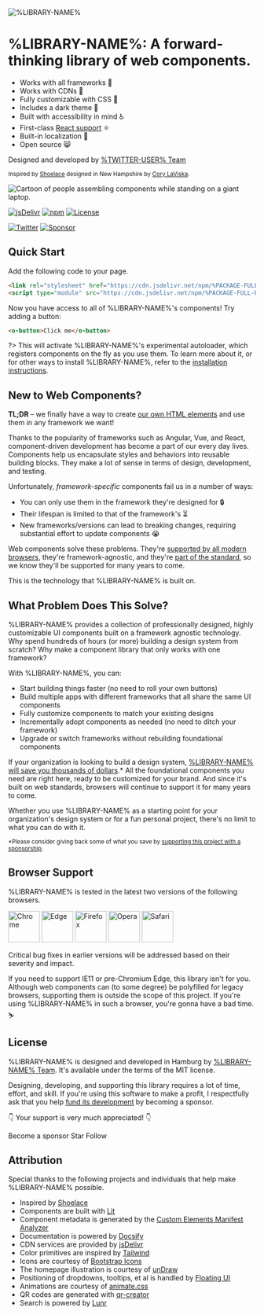 <div class="splash">
<div class="splash-start">
<img class="splash-logo library-logo" src="assets/images/circular-logo-light.svg" alt="%LIBRARY-NAME%">

# <o-visually-hidden>%LIBRARY-NAME%:</o-visually-hidden> A forward-thinking library of web components.

- Works with all frameworks 🧩
- Works with CDNs 🚛
- Fully customizable with CSS 🎨
- Includes a dark theme 🌛
- Built with accessibility in mind ♿️
- First-class [React support](/frameworks/react) ⚛️
- Built-in localization 💬
- Open source 😸

Designed and developed by [%TWITTER-USER% Team](https://twitter.com/%TWITTER-USER%)

<small>Inspired by [Shoelace](https://shoelace.style/) designed in New Hampshire by [Cory LaViska](https://twitter.com/claviska).</small>

</div>
<div class="splash-end">
<img class="splash-image" src="assets/images/undraw-content-team.svg" alt="Cartoon of people assembling components while standing on a giant laptop.">
</div>
</div>

[![jsDelivr](https://data.jsdelivr.com/v1/package/npm/%PACKAGE-FULL-PATH%/badge)](https://www.jsdelivr.com/package/npm/%PACKAGE-FULL-PATH%)
[![npm](https://img.shields.io/npm/dw/%PACKAGE-FULL-PATH%?label=npm&style=flat-square)](https://www.npmjs.com/package/%PACKAGE-FULL-PATH%)
[![License](https://img.shields.io/badge/license-MIT-232323.svg?style=flat-square)](%REPO-URL%/blob/next/LICENSE.md)<br>

<!-- [![Discord](https://img.shields.io/badge/Discord-Join%20the%20chat-5965f2.svg?style=flat-square&logo=discord&logoColor=white)](https://discord.gg/mg8f26C) -->

[![Twitter](https://img.shields.io/badge/Twitter-Follow-00acee.svg?style=flat-square&logo=twitter&logoColor=white)](https://twitter.com/%TWITTER-USER%)
[![Sponsor](https://img.shields.io/badge/GitHub-Code-232323.svg?style=flat-square&logo=github&logoColor=white)](%REPO-URL%)

## Quick Start

Add the following code to your page.

<!-- prettier-ignore -->
```html
<link rel="stylesheet" href="https://cdn.jsdelivr.net/npm/%PACKAGE-FULL-PATH%@%PACKAGE-VERSION%/dist/themes/light.css" />
<script type="module" src="https://cdn.jsdelivr.net/npm/%PACKAGE-FULL-PATH%@%PACKAGE-VERSION%/dist/%PACKAGE-NAME%-autoloader.js"></script>
```

Now you have access to all of %LIBRARY-NAME%'s components! Try adding a button:

```html preview expanded
<o-button>Click me</o-button>
```

?> This will activate %LIBRARY-NAME%'s experimental autoloader, which registers components on the fly as you use them. To learn more about it, or for other ways to install %LIBRARY-NAME%, refer to the [installation instructions](getting-started/installation).

## New to Web Components?

**TL;DR** – we finally have a way to create [our own HTML elements](https://html.spec.whatwg.org/multipage/custom-elements.html) and use them in any framework we want!

Thanks to the popularity of frameworks such as Angular, Vue, and React, component-driven development has become a part of our every day lives. Components help us encapsulate styles and behaviors into reusable building blocks. They make a lot of sense in terms of design, development, and testing.

Unfortunately, _framework-specific_ components fail us in a number of ways:

- You can only use them in the framework they're designed for 🔒
- Their lifespan is limited to that of the framework's ⏳
- New frameworks/versions can lead to breaking changes, requiring substantial effort to update components 😭

Web components solve these problems. They're [supported by all modern browsers](https://caniuse.com/#feat=custom-elementsv1), they're framework-agnostic, and they're [part of the standard](https://developer.mozilla.org/en-US/docs/Web/Web_Components), so we know they'll be supported for many years to come.

This is the technology that %LIBRARY-NAME% is built on.

## What Problem Does This Solve?

%LIBRARY-NAME% provides a collection of professionally designed, highly customizable UI components built on a framework agnostic technology. Why spend hundreds of hours (or more) building a design system from scratch? Why make a component library that only works with one framework?

With %LIBRARY-NAME%, you can:

- Start building things faster (no need to roll your own buttons)
- Build multiple apps with different frameworks that all share the same UI components
- Fully customize components to match your existing designs
- Incrementally adopt components as needed (no need to ditch your framework)
- Upgrade or switch frameworks without rebuilding foundational components

If your organization is looking to build a design system, [%LIBRARY-NAME% will save you thousands of dollars](https://medium.com/eightshapes-llc/and-you-thought-buttons-were-easy-26eb5b5c1871).\* All the foundational components you need are right here, ready to be customized for your brand. And since it's built on web standards, browsers will continue to support it for many years to come.

Whether you use %LIBRARY-NAME% as a starting point for your organization's design system or for a fun personal project, there's no limit to what you can do with it.

<small>\*Please consider giving back some of what you save by [supporting this project with a sponsorship](%SPONSOR-URL%).</small>

## Browser Support

%LIBRARY-NAME% is tested in the latest two versions of the following browsers.

<img src="assets/images/chrome.png" alt="Chrome" width="64" height="64">
<img src="assets/images/edge.png" alt="Edge" width="64" height="64">
<img src="assets/images/firefox.png" alt="Firefox" width="64" height="64">
<img src="assets/images/opera.png" alt="Opera" width="64" height="64">
<img src="assets/images/safari.png" alt="Safari" width="64" height="64">

Critical bug fixes in earlier versions will be addressed based on their severity and impact.

If you need to support IE11 or pre-Chromium Edge, this library isn't for you. Although web components can (to some degree) be polyfilled for legacy browsers, supporting them is outside the scope of this project. If you're using %LIBRARY-NAME% in such a browser, you're gonna have a bad time. ⛷

## License

%LIBRARY-NAME% is designed and developed in Hamburg by [%LIBRARY-NAME% Team](https://twitter.com/%TWITTER-USER%). It's available under the terms of the MIT license.

Designing, developing, and supporting this library requires a lot of time, effort, and skill. If you're using this software to make a profit, I respectfully ask that you help [fund its development](%SPONSOR-URL%) by becoming a sponsor.

👇 Your support is very much appreciated! 👇

<o-button class="repo-button repo-button--sponsor" href="%SPONSOR-URL%" target="_blank">
  <o-icon slot="prefix" name="heart"></o-icon> Become a sponsor
</o-button>

<o-button class="repo-button repo-button--github" href="%REPO-URL%/stargazers" target="_blank">
  <o-icon slot="prefix" name="github"></o-icon> Star
</o-button>

<o-button class="repo-button repo-button--twitter" href="https://twitter.com/%TWITTER-USER%" target="_blank">
  <o-icon slot="prefix" name="twitter"></o-icon> Follow
</o-button>

## Attribution

Special thanks to the following projects and individuals that help make %LIBRARY-NAME% possible.

- Inspired by [Shoelace](https://shoelace.style/)
- Components are built with [Lit](https://lit.dev/)
- Component metadata is generated by the [Custom Elements Manifest Analyzer](https://github.com/open-wc/custom-elements-manifest)
- Documentation is powered by [Docsify](https://docsify.js.org/)
- CDN services are provided by [jsDelivr](https://www.jsdelivr.com/)
- Color primitives are inspired by [Tailwind](https://tailwindcss.com/)
- Icons are courtesy of [Bootstrap Icons](https://icons.getbootstrap.com/)
- The homepage illustration is courtesy of [unDraw](https://undraw.co/)
- Positioning of dropdowns, tooltips, et al is handled by [Floating UI](https://floating-ui.com/)
- Animations are courtesy of [animate.css](https://animate.style/)
- QR codes are generated with [qr-creator](https://github.com/nimiq/qr-creator)
- Search is powered by [Lunr](https://lunrjs.com/)
